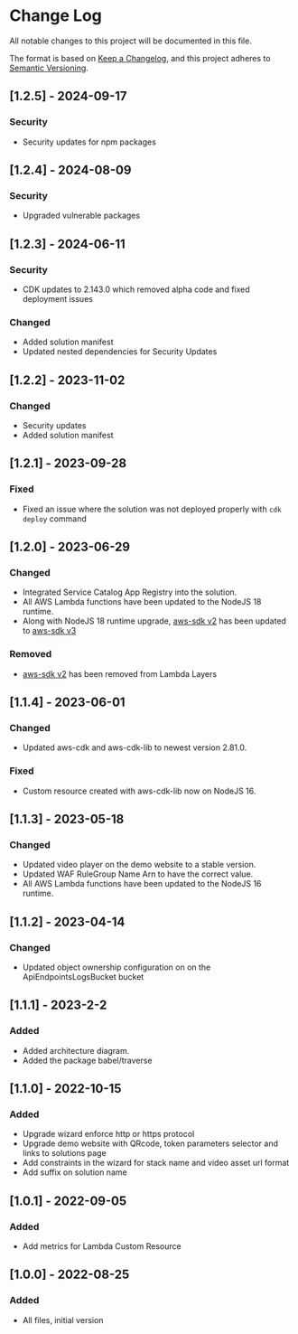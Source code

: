 
# Change Log

All notable changes to this project will be documented in this file.

The format is based on [Keep a Changelog](https://keepachangelog.com/en/1.0.0/),
and this project adheres to [Semantic Versioning](https://semver.org/spec/v2.0.0.html).

## [1.2.5] - 2024-09-17

### Security

- Security updates for npm packages

## [1.2.4] - 2024-08-09

### Security
- Upgraded vulnerable packages

## [1.2.3] - 2024-06-11

### Security
- CDK updates to 2.143.0 which removed alpha code and fixed deployment issues

### Changed
- Added solution manifest
- Updated nested dependencies for Security Updates

## [1.2.2] - 2023-11-02

### Changed
- Security updates
- Added solution manifest

## [1.2.1] - 2023-09-28

### Fixed
- Fixed an issue where the solution was not deployed properly with `cdk deploy` command

## [1.2.0] - 2023-06-29
### Changed
- Integrated Service Catalog App Registry into the solution.
- All AWS Lambda functions have been updated to the NodeJS 18 runtime.
- Along with NodeJS 18 runtime upgrade, [aws-sdk v2](https://github.com/aws/aws-sdk-js) has been updated to [aws-sdk v3](https://github.com/aws/aws-sdk-js-v3)

### Removed
- [aws-sdk v2](https://github.com/aws/aws-sdk-js) has been removed from Lambda Layers

## [1.1.4] - 2023-06-01
### Changed
- Updated aws-cdk and aws-cdk-lib to newest version 2.81.0.

### Fixed
- Custom resource created with aws-cdk-lib now on NodeJS 16. 

## [1.1.3] - 2023-05-18
### Changed
- Updated video player on the demo website to a stable version.
- Updated WAF RuleGroup Name Arn to have the correct value.
- All AWS Lambda functions have been updated to the NodeJS 16 runtime.

## [1.1.2] - 2023-04-14
### Changed
- Updated object ownership configuration on on the ApiEndpointsLogsBucket bucket

## [1.1.1] - 2023-2-2
### Added
- Added architecture diagram.
- Added the package babel/traverse

## [1.1.0] - 2022-10-15
### Added
- Upgrade wizard enforce http or https protocol
- Upgrade demo website with QRcode, token parameters selector and links to solutions page
- Add constraints in the wizard for stack name and video asset url format
- Add suffix on solution name

## [1.0.1] - 2022-09-05
### Added
- Add metrics for Lambda Custom Resource

## [1.0.0] - 2022-08-25
### Added
- All files, initial version
